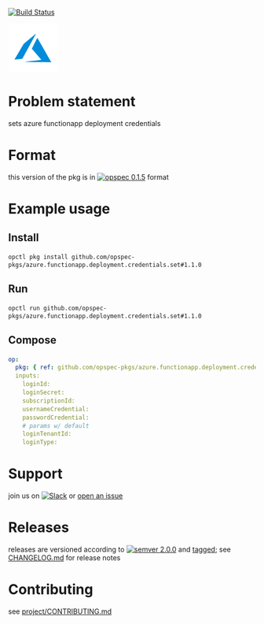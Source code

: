 [![Build Status](https://travis-ci.org/opspec-pkgs/azure.functionapp.deployment.credentials.set.svg?branch=master)](https://travis-ci.org/opspec-pkgs/azure.functionapp.deployment.credentials.set)

<img src="icon.svg" alt="icon" height="100px">

# Problem statement

sets azure functionapp deployment credentials

# Format

this version of the pkg is in [![opspec 0.1.5](https://img.shields.io/badge/opspec-0.1.5-brightgreen.svg?colorA=6b6b6b&colorB=fc16be)](https://opspec.io/0.1.5/packages.html) format

# Example usage

## Install

```shell
opctl pkg install github.com/opspec-pkgs/azure.functionapp.deployment.credentials.set#1.1.0
```

## Run

```
opctl run github.com/opspec-pkgs/azure.functionapp.deployment.credentials.set#1.1.0
```

## Compose

```yaml
op:
  pkg: { ref: github.com/opspec-pkgs/azure.functionapp.deployment.credentials.set#1.1.0 }
  inputs:
    loginId:
    loginSecret:
    subscriptionId:
    usernameCredential:
    passwordCredential:
    # params w/ default
    loginTenantId:
    loginType:
```

# Support

join us on
[![Slack](https://opspec-slackin.herokuapp.com/badge.svg)](https://opspec-slackin.herokuapp.com/)
or
[open an issue](https://github.com/opspec-pkgs/azure.functionapp.deployment.credentials.set/issues)

# Releases

releases are versioned according to
[![semver 2.0.0](https://img.shields.io/badge/semver-2.0.0-brightgreen.svg)](http://semver.org/spec/v2.0.0.html)
and [tagged](https://git-scm.com/book/en/v2/Git-Basics-Tagging); see
[CHANGELOG.md](CHANGELOG.md) for release notes

# Contributing

see
[project/CONTRIBUTING.md](https://github.com/opspec-pkgs/project/blob/master/CONTRIBUTING.md)
